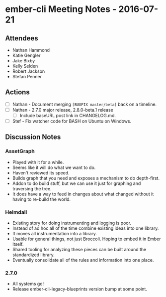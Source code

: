 # ember-cli Meeting Notes - 2016-07-21

## Attendees

- Nathan Hammond
- Katie Gengler
- Jake Bixby
- Kelly Selden
- Robert Jackson
- Stefan Penner

## Actions

- [ ] Nathan - Document merging `[BUGFIX master/beta]` back on a timeline.
- [ ] Nathan - 2.7.0 major release, 2.8.0-beta.1 release
  - [ ] Include baseURL post link in CHANGELOG.md.
- [ ] Stef - Fix watcher code for BASH on Ubuntu on Windows.

## Discussion Notes

### AssetGraph

- Played with it for a while.
- Seems like it will do what we want to do.
- Haven't reviewed its speed.
- Builds graph that you need and exposes a mechanism to do depth-first.
- Addon to do build stuff, but we can use it just for graphing and traversing the tree.
- It does have a way to feed in changes about what changed without it having to re-build the world.

### Heimdall

- Existing story for doing instrumenting and logging is poor.
- Instead of ad hoc all of the time combine existing ideas into one library.
- It moves all instrumentation into a library.
- Usable for general things, not just Broccoli. Hoping to embed it in Ember itself.
- Shared tooling for analyzing these pieces can be built around the standardized library.
- Eventually consolidate all of the rules and information into one place.

### 2.7.0

- All systems go!
- Release ember-cli-legacy-blueprints version bump at some point.
